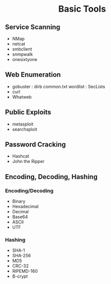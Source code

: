 <div align="center">
  <h1>Basic Tools</h1>
</div>

## Service Scanning 
- NMap
- netcat
- smbclient
- snmpwalk
- onesixtyone

## Web Enumeration
- gobuster : dirb common.txt wordlist : SecLists
- curl
- Whatweb

## Public Exploits
- metasploit
- searchsploit

## Password Cracking
- Hashcat
- John the Ripper

## Encoding, Decoding, Hashing
### Encoding/Decoding
- Binary
- Hexadecimal
- Decimal
- Base64
- ASCII
- UTF
### Hashing
- SHA-1
- SHA-256
- MD5
- CRC-32
- RIPEMD-160
- B-crypt

